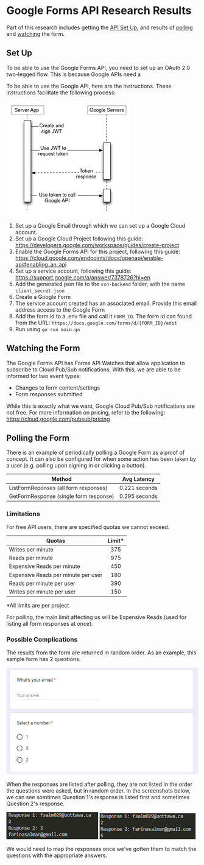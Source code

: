 # Google Forms API Research Results

Part of this research includes getting the [API Set Up](#set-up), and results of [polling](#polling-the-form) and [watching](#watching-the-form) the form.

## Set Up
To be able to use the Google Forms API, you need to set up an OAuth 2.0 two-legged flow. This is because Google APIs need a 

To be able to use the Google API, here are the instructions. These instructions facilitate the following process:

![Service Account Google API Communication](jwt.png)

1. Set up a Google Email through which we can set up a Google Cloud account. 
2. Set up a Google Cloud Project following this guide:
https://developers.google.com/workspace/guides/create-project
3. Enable the Google Forms API for this project, following this guide:
https://cloud.google.com/endpoints/docs/openapi/enable-api#enabling_an_api
4. Set up a service account, following this guide: https://support.google.com/a/answer/7378726?hl=en
5. Add the generated json file to the ```vsn-backend``` folder, with the name ```client_secret.json```
6. Create a Google Form
7. The service account created has an associated email. Provide this email address access to the Google Form
8. Add the form id to a .env file and call it ```FORM_ID```. The form id can found from the URL: ```https://docs.google.com/forms/d/{FORM_ID}/edit```
9. Run using ```go run main.go```

## Watching the Form
The Google Forms API has Forms API Watches that allow application to subscribe to Cloud Pub/Sub notifications. With this, we are able to be informed for two event types:
* Changes to form content/settings
* Form responses submitted

While this is exactly what we want, Google Cloud Pub/Sub notifications are not free. For more information on pricing, refer to the following: https://cloud.google.com/pubsub/pricing


## Polling the Form
There is an example of periodically polling a Google Form as a proof of concept. It can also be configured for when some action has been taken by a user (e.g. polling upon signing in or clicking a button).

| Method | Avg Latency |
| ------ | ----------- |
| ListFormReponses (all form responses) | 0.221 seconds |
| GetFormResponse (single form response) | 0.295 seconds |

### Limitations
For free API users, there are specified quotas we cannot exceed.

| Quotas                              | Limit* |
|-------------------------------------|:-----:|
| Writes per minute                   |  375  |
| Reads per minute                    |  975  |
| Expensive Reads per minute          |  450  |
| Expensive Reads per minute per user |  180  |
| Reads per minute per user           |  390  |
| Writes per minute per user          |  150  |

\*All limits are per project

For polling, the main limit affecting us will be Expensive Reads (used for listing all form responses at once).

### Possible Complications
The results from the form are returned in random order. As an example, this sample form has 2 questions.

![Sample Form Questions](Capture-1.png)

When the responses are listed after polling, they are not listed in the order the questions were asked, but in random order. In the screenshots below, we can see somtimes Question 1's response is listed first and sometimes Question 2's response.

![Polling results 1](Capture-2.png)
![Polling results 2](Capture-3.png)

We would need to map the responses once we've gotten them to match the questions with the appropriate answers. 